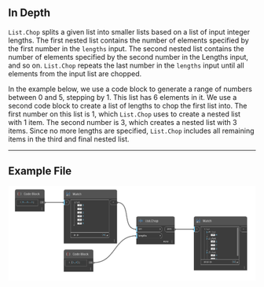## In Depth
`List.Chop` splits a given list into smaller lists based on a list of input integer lengths. The first nested list contains the number of elements specified by the first number in the `lengths` input. The second nested list contains the number of elements specified by the second number in the Lengths input, and so on. `List.Chop` repeats the last number in the `lengths` input until all elements from the input list are chopped. 

In the example below, we use a code block to generate a range of numbers between 0 and 5, stepping by 1. This list has 6 elements in it. We use a second code block to create a list of lengths to chop the first list into. The first number on this list is 1, which `List.Chop` uses to create a nested list with 1 item. The second number is 3, which creates a nested list with 3 items. Since no more lengths are specified, `List.Chop` includes all remaining items in the third and final nested list.
___
## Example File

![List.Chop](./DSCore.List.Chop_img.jpg)